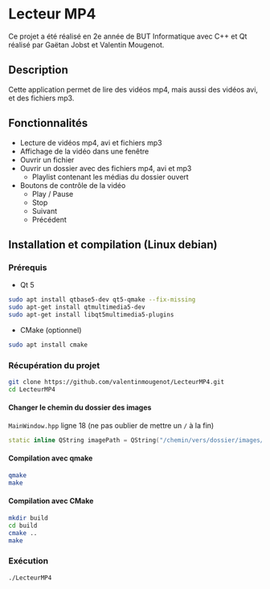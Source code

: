 # Lecteur MP4

Ce projet a été réalisé en 2e année de BUT Informatique avec C++ et Qt réalisé par Gaëtan Jobst et Valentin Mougenot.

## Description

Cette application permet de lire des vidéos mp4, mais aussi des vidéos avi, et des fichiers mp3.

## Fonctionnalités

* Lecture de vidéos mp4, avi et fichiers mp3
* Affichage de la vidéo dans une fenêtre
* Ouvrir un fichier
* Ouvrir un dossier avec des fichiers mp4, avi et mp3
  * Playlist contenant les médias du dossier ouvert
* Boutons de contrôle de la vidéo
  * Play / Pause
  * Stop
  * Suivant
  * Précédent

## Installation et compilation (Linux debian)

### Prérequis

* Qt 5

``` bash
sudo apt install qtbase5-dev qt5-qmake --fix-missing
sudo apt-get install qtmultimedia5-dev
sudo apt-get install libqt5multimedia5-plugins
```

* CMake (optionnel)

``` bash
sudo apt install cmake
```

### Récupération du projet

``` bash
git clone https://github.com/valentinmougenot/LecteurMP4.git
cd LecteurMP4
```

#### Changer le chemin du dossier des images

`MainWindow.hpp` ligne 18 (ne pas oublier de mettre un `/` à la fin)

```cpp
static inline QString imagePath = QString("/chemin/vers/dossier/images/");
```

#### Compilation avec qmake

``` bash
qmake
make
```

#### Compilation avec CMake

``` bash
mkdir build
cd build
cmake ..
make
```

### Exécution

``` bash
./LecteurMP4
```
